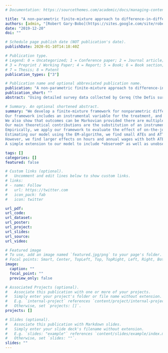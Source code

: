 ```yaml
---
# Documentation: https://sourcethemes.com/academic/docs/managing-content/

title: "A non-parametric finite-mixture approach to difference-in-difference estimation, with an application to professional training and wages"
authors: [admin, "[Robert Gary-Bobo](https://sites.google.com/site/robertgarybobopersonalpage/home)", "[Julie Pernaudet](https://sites.google.com/view/juliepernaudet/home?authuser=0)", "[Jean-Marc Robin](https://sites.google.com/site/jmarcrobin/home)"]
date: "2019-12-20"
doi: ""

# Schedule page publish date (NOT publication's date).
publishDate: 2020-01-10T14:18:40Z

# Publication type.
# Legend: 0 = Uncategorized; 1 = Conference paper; 2 = Journal article;
# 3 = Preprint / Working Paper; 4 = Report; 5 = Book; 6 = Book section;
# 7 = Thesis; 8 = Patent
publication_types: ["3"]

# Publication name and optional abbreviated publication name.
publication: "A non-parametric finite-mixture approach to difference-in-difference estimation, with an application to professional training and wages"
publication_short: ""
abstract: "Using detailed survey data collected by Cereq (the Defis survey), linked to French administrative data on wages (DADS), we first carry out reduced-form analysis in the shape of difference-in-differences (DiD) estimates of the impact of formal training on wages and other outcomes. The estimated effects on wages are negligible, but we find small positive effects of training on the probability of gaining a permanent contract (CDI) and on becoming a full-time employee. These effects appear to be driven mainly by individuals who move firm. We then exploit a policy-relevant instrumental variable (IV)---whether the individual reports having received information on training from their firm. IV estimates of the same effects are larger in magnitude but are not statistically significant at even the 10% level. We then introduce unobserved heterogeneity as latent types. Our novel identification strategy allows us to use a binary instrument to estimate the effects of multivalued treatment. We estimate our model on the Defis data via the EM algorithm, and calculate analogues of the reduced-form treatment effects, to enable comparison with DiD and IV approaches. Our flexible model and estimation approach allows us to produce wage distributions conditional on worker type and training status."

# Summary. An optional shortened abstract.
summary: "We develop a finite-mixture framework for nonparametric difference-in-difference analysis with unobserved heterogeneity correlating treatment and outcome. 
Our framework includes an instrumental variable for the treatment, and we demonstrate that our method allows us to relax the no common trend restriction usually required in difference-in-difference analysis. 
We also show that outcomes can be Markovian provided there are multiple post-treatment observations.
Our main theoretical contributions are the substitution of an instrument for the common-trends assumption, and a non-parametric identification proof.
Empirically, we apply our framework to evaluate the effect of on-the-job/professional (re)training on wages, using novel French linked employee-employer data. 
Estimating our model using the EM-algorithm, we find small ATEs and ATTs on hourly wages of between 2\% and 3\%. 
However, we find larger effects on hours and annual wages with both ATEs and ATTs of over 5\%.
A simple extension to our model to include *observed* as well as unobserved heterogeneity produces very similar results."

tags: []
categories: []
featured: false

# Custom links (optional).
#   Uncomment and edit lines below to show custom links.
# links:
# - name: Follow
#   url: https://twitter.com
#   icon_pack: fab
#   icon: twitter

url_pdf:
url_code:
url_dataset:
url_poster:
url_project:
url_slides:
url_source:
url_video:

# Featured image
# To use, add an image named `featured.jpg/png` to your page's folder. 
# Focal points: Smart, Center, TopLeft, Top, TopRight, Left, Right, BottomLeft, Bottom, BottomRight.
image:
  caption: ""
  focal_point: ""
  preview_only: false

# Associated Projects (optional).
#   Associate this publication with one or more of your projects.
#   Simply enter your project's folder or file name without extension.
#   E.g. `internal-project` references `content/project/internal-project/index.md`.
#   Otherwise, set `projects: []`.
projects: []

# Slides (optional).
#   Associate this publication with Markdown slides.
#   Simply enter your slide deck's filename without extension.
#   E.g. `slides: "example"` references `content/slides/example/index.md`.
#   Otherwise, set `slides: ""`.
slides: ""
---
```

